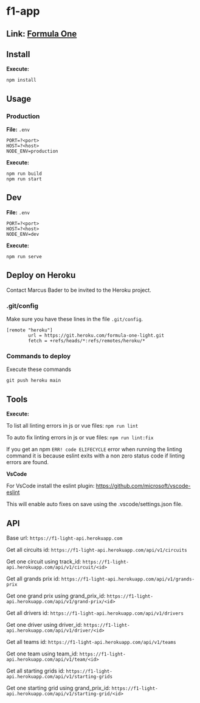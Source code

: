 # f1-app
## Link: [Formula One](https://forumula-one.herokuapp.com/home)

## Install
**Execute:**
```
npm install
```

## Usage
### Production
**File:** `.env`
```
PORT=?<port>
HOST=?<host>
NODE_ENV=production
```
**Execute:**
```
npm run build
npm run start
```

## Dev
**File:** `.env`

```
PORT=?<port>
HOST=?<host>
NODE_ENV=dev
```

**Execute:**
```
npm run serve
```

## Deploy on Heroku

Contact Marcus Bader to be invited to the Heroku project.

### .git/config

Make sure you have these lines in the file `.git/config`.

```
[remote "heroku"]
        url = https://git.heroku.com/formula-one-light.git
        fetch = +refs/heads/*:refs/remotes/heroku/*
```

### Commands to deploy

Execute these commands

`git push heroku main`


## Tools
**Execute:**

To list all linting errors in js or vue files: ```npm run lint```

To auto fix linting errors in js or vue files: ```npm run lint:fix```

If you get an npm ```ERR! code ELIFECYCLE``` error when running the linting command it is because eslint exits with a non zero status code if linting errors are found.

**VsCode**

For VsCode install the eslint plugin: https://github.com/microsoft/vscode-eslint

This will enable auto fixes on save using the .vscode/settings.json file.


## API

Base url: `https://f1-light-api.herokuapp.com`

Get all circuits id:
`https://f1-light-api.herokuapp.com/api/v1/circuits`

Get one circuit using track_id:
`https://f1-light-api.herokuapp.com/api/v1/circuit/<id>`

Get all grands prix id:
`https://f1-light-api.herokuapp.com/api/v1/grands-prix`

Get one grand prix using grand_prix_id:
`https://f1-light-api.herokuapp.com/api/v1/grand-prix/<id>`

Get all drivers id:
`https://f1-light-api.herokuapp.com/api/v1/drivers`

Get one driver using driver_id:
`https://f1-light-api.herokuapp.com/api/v1/driver/<id>`

Get all teams id:
`https://f1-light-api.herokuapp.com/api/v1/teams`

Get one team using team_id:
`https://f1-light-api.herokuapp.com/api/v1/team/<id>`

Get all starting grids id:
`https://f1-light-api.herokuapp.com/api/v1/starting-grids`

Get one starting grid using grand_prix_id:
`https://f1-light-api.herokuapp.com/api/v1/starting-grid/<id>`